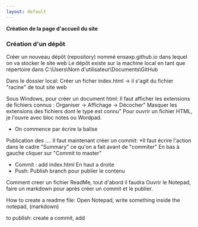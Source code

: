```yaml
---
layout: default
---
```


**Création de la page d'accueil du site**

<h3> Création d'un dépôt </h3>

Créer un nouveau dépôt (repository) nommé ensaxp.github.io dans lequel on va stocker le site web
Le dépôt existe sur la machine local en tant que répertoire dans C:\Users\Nom d'utilisateur\\Documents\GitHub

Dans le dossier local:
Créer un ficher index.html -> il s'agit du fichier "racine" de tout site web

Sous Windows, pour créer un document html:
Il faut afficher les extensions de fichiers connus : Organiser -> Affichage -> Décocher" Masquer les extensions des fichiers dont le type est connu"
Pour ouvrir un fichier HTML, je l'ouvre avec bloc notes ou Wordpad.
- On commence par écrire  la balise <html>  </html>
 
Publication des ....
Il faut maintenant créer un commit:
    *Il faut écrire l'action dans le cadre "Summary" ce qu'on a fait avant de "commiter"
En bas à gauche cliquer sur "Commit to master"
- Commit : add index.html
En haut a droite
- Push: Publish branch pour publier le contenu

Comment creer un fichier ReadMe, tout d'abord il faudra Ouvrir le Notepad, faire un markdown pour après créer un commit et le publier.

How to create a readme file: Open Notepad, write something inside the notepad, (markdown) 

to publish: create a commit, add 

